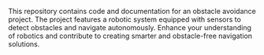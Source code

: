 This repository contains code and documentation for an obstacle avoidance project. The project features a robotic system equipped with sensors to detect obstacles and navigate autonomously. Enhance your understanding of robotics and contribute to creating smarter and obstacle-free navigation solutions.
